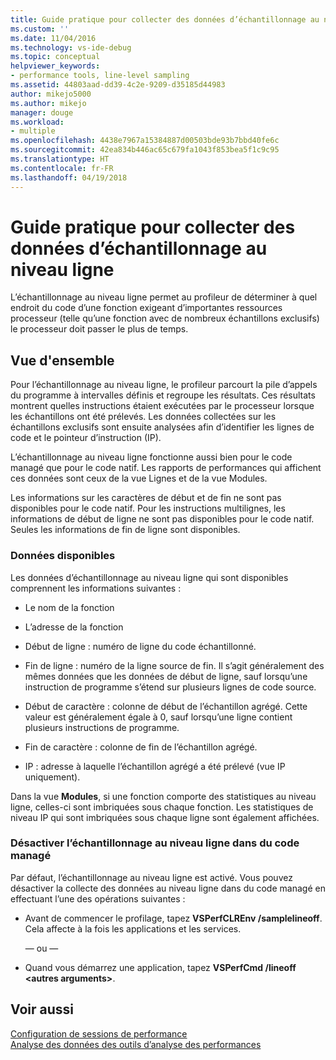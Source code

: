 ```yaml
---
title: Guide pratique pour collecter des données d’échantillonnage au niveau ligne | Microsoft Docs
ms.custom: ''
ms.date: 11/04/2016
ms.technology: vs-ide-debug
ms.topic: conceptual
helpviewer_keywords:
- performance tools, line-level sampling
ms.assetid: 44803aad-dd39-4c2e-9209-d35185d44983
author: mikejo5000
ms.author: mikejo
manager: douge
ms.workload:
- multiple
ms.openlocfilehash: 4438e7967a15384887d00503bde93b7bbd40fe6c
ms.sourcegitcommit: 42ea834b446ac65c679fa1043f853bea5f1c9c95
ms.translationtype: HT
ms.contentlocale: fr-FR
ms.lasthandoff: 04/19/2018
---
```

# <a name="how-to-collect-line-level-sampling-data"></a>Guide pratique pour collecter des données d’échantillonnage au niveau ligne
L’échantillonnage au niveau ligne permet au profileur de déterminer à quel endroit du code d’une fonction exigeant d’importantes ressources processeur (telle qu’une fonction avec de nombreux échantillons exclusifs) le processeur doit passer le plus de temps.  
  
## <a name="overview"></a>Vue d'ensemble  
 Pour l’échantillonnage au niveau ligne, le profileur parcourt la pile d’appels du programme à intervalles définis et regroupe les résultats. Ces résultats montrent quelles instructions étaient exécutées par le processeur lorsque les échantillons ont été prélevés. Les données collectées sur les échantillons exclusifs sont ensuite analysées afin d’identifier les lignes de code et le pointeur d’instruction (IP).  
  
 L’échantillonnage au niveau ligne fonctionne aussi bien pour le code managé que pour le code natif. Les rapports de performances qui affichent ces données sont ceux de la vue Lignes et de la vue Modules.  
  
 Les informations sur les caractères de début et de fin ne sont pas disponibles pour le code natif. Pour les instructions multilignes, les informations de début de ligne ne sont pas disponibles pour le code natif. Seules les informations de fin de ligne sont disponibles.  
  
### <a name="available-data"></a>Données disponibles  
 Les données d’échantillonnage au niveau ligne qui sont disponibles comprennent les informations suivantes :  
  
-   Le nom de la fonction  
  
-   L’adresse de la fonction  
  
-   Début de ligne : numéro de ligne du code échantillonné.  
  
-   Fin de ligne : numéro de la ligne source de fin. Il s’agit généralement des mêmes données que les données de début de ligne, sauf lorsqu’une instruction de programme s’étend sur plusieurs lignes de code source.  
  
-   Début de caractère : colonne de début de l’échantillon agrégé. Cette valeur est généralement égale à 0, sauf lorsqu’une ligne contient plusieurs instructions de programme.  
  
-   Fin de caractère : colonne de fin de l’échantillon agrégé.  
  
-   IP : adresse à laquelle l’échantillon agrégé a été prélevé (vue IP uniquement).  
  
 Dans la vue **Modules**, si une fonction comporte des statistiques au niveau ligne, celles-ci sont imbriquées sous chaque fonction. Les statistiques de niveau IP qui sont imbriquées sous chaque ligne sont également affichées.  
  
### <a name="turn-off-line-level-sampling-for-managed-code"></a>Désactiver l’échantillonnage au niveau ligne dans du code managé  
 Par défaut, l’échantillonnage au niveau ligne est activé. Vous pouvez désactiver la collecte des données au niveau ligne dans du code managé en effectuant l’une des opérations suivantes :  
  
-   Avant de commencer le profilage, tapez **VSPerfCLREnv /samplelineoff**. Cela affecte à la fois les applications et les services.  
  
     — ou —  
  
-   Quand vous démarrez une application, tapez **VSPerfCmd /lineoff \<autres arguments>**.  
  
## <a name="see-also"></a>Voir aussi  
 [Configuration de sessions de performance](../profiling/configuring-performance-sessions.md)   
 [Analyse des données des outils d’analyse des performances](../profiling/analyzing-performance-tools-data.md)